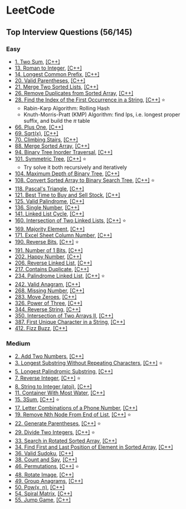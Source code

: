 # LeetCode

## Top Interview Questions (56/145)

### Easy
* [1. Two Sum](https://leetcode.com/problems/two-sum/), [[C++]](https://github.com/Morris88826/LeetCode/blob/main/Solution/easy/0001.cpp)
* [13. Roman to Integer](https://leetcode.com/problems/roman-to-integer/), [[C++]](https://github.com/Morris88826/LeetCode/blob/main/Solution/easy/0013.cpp)
* [14. Longest Common Prefix](https://leetcode.com/problems/longest-common-prefix/description/), [[C++]](https://github.com/Morris88826/LeetCode/blob/main/Solution/easy/0014.cpp)
* [20. Valid Parentheses](https://leetcode.com/problems/valid-parentheses/), [[C++]](https://github.com/Morris88826/LeetCode/blob/main/Solution/easy/0020.cpp)
* [21. Merge Two Sorted Lists](https://leetcode.com/problems/merge-two-sorted-lists/description/), [[C++]](https://github.com/Morris88826/LeetCode/blob/main/Solution/easy/0021.cpp)
* [26. Remove Duplicates from Sorted Array](https://leetcode.com/problems/remove-duplicates-from-sorted-array/description/), [[C++]](https://github.com/Morris88826/LeetCode/blob/main/Solution/easy/0026.cpp)
* [28. Find the Index of the First Occurrence in a String](https://leetcode.com/problems/find-the-index-of-the-first-occurrence-in-a-string/description/), [[C++]](https://github.com/Morris88826/LeetCode/blob/main/Solution/easy/0028.cpp) :star:
  - Rabin-Karp Algorithm: Rolling Hash
  - Knuth-Morris-Pratt (KMP) Algorithm: find lps, i.e. longest proper suffix, and build the $\pi$ table
* [66. Plus One](https://leetcode.com/problems/plus-one/description/), [[C++]](https://github.com/Morris88826/LeetCode/blob/main/Solution/easy/0066.cpp)
* [69. Sqrt(x)](https://leetcode.com/problems/sqrtx/description/), [[C++]](https://github.com/Morris88826/LeetCode/blob/main/Solution/easy/0069.cpp)
* [70. Climbing Stairs](https://leetcode.com/problems/climbing-stairs/description/), [[C++]](https://github.com/Morris88826/LeetCode/blob/main/Solution/easy/0070.cpp)
* [88. Merge Sorted Array](https://leetcode.com/problems/merge-sorted-array/description/), [[C++]](https://github.com/Morris88826/LeetCode/blob/main/Solution/easy/0088.cpp)
* [94. Binary Tree Inorder Traversal](https://leetcode.com/problems/binary-tree-inorder-traversal/description/), [[C++]](https://github.com/Morris88826/LeetCode/blob/main/Solution/easy/0094.cpp)
* [101. Symmetric Tree](https://leetcode.com/problems/symmetric-tree/description/), [[C++]](https://github.com/Morris88826/LeetCode/blob/main/Solution/easy/0101.cpp) :star:
  - Try solve it both recursively and iteratively
* [104. Maximum Depth of Binary Tree](https://leetcode.com/problems/maximum-depth-of-binary-tree/description/), [[C++]](https://github.com/Morris88826/LeetCode/blob/main/Solution/easy/0104.cpp)
* [108. Convert Sorted Array to Binary Search Tree](https://leetcode.com/problems/convert-sorted-array-to-binary-search-tree/description/), [[C++]](https://github.com/Morris88826/LeetCode/blob/main/Solution/easy/0108.cpp) :star:
* [118. Pascal's Triangle](https://leetcode.com/problems/pascals-triangle/description/), [[C++]](https://github.com/Morris88826/LeetCode/blob/main/Solution/easy/0118.cpp)
* [121. Best Time to Buy and Sell Stock](https://leetcode.com/problems/best-time-to-buy-and-sell-stock/description/), [[C++]](https://github.com/Morris88826/LeetCode/blob/main/Solution/easy/0121.cpp)
* [125. Valid Palindrome](https://leetcode.com/problems/valid-palindrome/description/), [[C++]](https://github.com/Morris88826/LeetCode/blob/main/Solution/easy/0125.cpp)
* [136. Single Number](https://leetcode.com/problems/single-number/description/), [[C++]](https://github.com/Morris88826/LeetCode/blob/main/Solution/easy/0136.cpp)
* [141. Linked List Cycle](https://leetcode.com/problems/linked-list-cycle/description/), [[C++]](https://github.com/Morris88826/LeetCode/blob/main/Solution/easy/0141.cpp)
* [160. Intersection of Two Linked Lists](https://leetcode.com/problems/intersection-of-two-linked-lists/description/), [[C++]](https://github.com/Morris88826/LeetCode/blob/main/Solution/easy/0160.cpp) :star:
* [169. Majority Element](https://leetcode.com/problems/majority-element/description/), [[C++]](https://github.com/Morris88826/LeetCode/blob/main/Solution/easy/0169.cpp)
* [171. Excel Sheet Column Number](https://leetcode.com/problems/excel-sheet-column-number/description/), [[C++]](https://github.com/Morris88826/LeetCode/blob/main/Solution/easy/0171.cpp)
* [190. Reverse Bits](https://leetcode.com/problems/reverse-bits/description/), [[C++]](https://github.com/Morris88826/LeetCode/blob/main/Solution/easy/0190.cpp) :star:
* [191. Number of 1 Bits](https://leetcode.com/problems/number-of-1-bits/description/), [[C++]](https://github.com/Morris88826/LeetCode/blob/main/Solution/easy/0191.cpp) 
* [202. Happy Number](https://leetcode.com/problems/happy-number/description/), [[C++]](https://github.com/Morris88826/LeetCode/blob/main/Solution/easy/0202.cpp) 
* [206. Reverse Linked List](https://leetcode.com/problems/reverse-linked-list/description/), [[C++]](https://github.com/Morris88826/LeetCode/blob/main/Solution/easy/0206.cpp)
* [217. Contains Duplicate](https://leetcode.com/problems/contains-duplicate/description/), [[C++]](https://github.com/Morris88826/LeetCode/blob/main/Solution/easy/0217.cpp)
* [234. Palindrome Linked List](https://leetcode.com/problems/palindrome-linked-list/description/), [[C++]](https://github.com/Morris88826/LeetCode/blob/main/Solution/easy/0234.cpp) :star:
* [242. Valid Anagram](https://leetcode.com/problems/valid-anagram/description/), [[C++]](https://github.com/Morris88826/LeetCode/blob/main/Solution/easy/0242.cpp)
* [268. Missing Number](https://leetcode.com/problems/missing-number/description/), [[C++]](https://github.com/Morris88826/LeetCode/blob/main/Solution/easy/0268.cpp)
* [283. Move Zeroes](https://leetcode.com/problems/move-zeroes/description/), [[C++]](https://github.com/Morris88826/LeetCode/blob/main/Solution/easy/0283.cpp)
* [326. Power of Three](https://leetcode.com/problems/power-of-three/description/), [[C++]](https://github.com/Morris88826/LeetCode/blob/main/Solution/easy/0326.cpp)
* [344. Reverse String](https://leetcode.com/problems/reverse-string/description/), [[C++]](https://github.com/Morris88826/LeetCode/blob/main/Solution/easy/0344.cpp)
* [350. Intersection of Two Arrays II](https://leetcode.com/problems/intersection-of-two-arrays-ii/description/), [[C++]](https://github.com/Morris88826/LeetCode/blob/main/Solution/easy/0350.cpp)
* [387. First Unique Character in a String](https://leetcode.com/problems/first-unique-character-in-a-string/description/), [[C++]](https://github.com/Morris88826/LeetCode/blob/main/Solution/easy/0387.cpp)
* [412. Fizz Buzz](https://leetcode.com/problems/fizz-buzz/description/), [[C++]](https://github.com/Morris88826/LeetCode/blob/main/Solution/easy/0417.cpp)

### Medium
* [2. Add Two Numbers](https://leetcode.com/problems/add-two-numbers/description/), [[C++]](https://github.com/Morris88826/LeetCode/blob/main/Solution/medium/0002.cpp)
* [3. Longest Substring Without Repeating Characters](https://leetcode.com/problems/longest-substring-without-repeating-characters/description/), [[C++]](https://github.com/Morris88826/LeetCode/blob/main/Solution/medium/0003.cpp) :star:
* [5. Longest Palindromic Substring](https://leetcode.com/problems/longest-palindromic-substring/description/), [[C++]](https://github.com/Morris88826/LeetCode/blob/main/Solution/medium/0005.cpp)
* [7. Reverse Integer](https://leetcode.com/problems/reverse-integer/description/), [[C++]](https://github.com/Morris88826/LeetCode/blob/main/Solution/medium/0007.cpp) :star:
* [8. String to Integer (atoi)](https://leetcode.com/problems/string-to-integer-atoi/description/), [[C++]](https://github.com/Morris88826/LeetCode/blob/main/Solution/medium/0008.cpp)
* [11. Container With Most Water](https://leetcode.com/problems/container-with-most-water/), [[C++]](https://github.com/Morris88826/LeetCode/blob/main/Solution/medium/0011.cpp)
* [15. 3Sum](https://leetcode.com/problems/3sum/description/), [[C++]](https://github.com/Morris88826/LeetCode/blob/main/Solution/medium/0015.cpp) :star:
* [17. Letter Combinations of a Phone Number](https://leetcode.com/problems/letter-combinations-of-a-phone-number/description/), [[C++]](https://github.com/Morris88826/LeetCode/blob/main/Solution/medium/0017.cpp)
* [19. Remove Nth Node From End of List](https://leetcode.com/problems/remove-nth-node-from-end-of-list/description/), [[C++]](https://github.com/Morris88826/LeetCode/blob/main/Solution/medium/0019.cpp) :star:
* [22. Generate Parentheses](https://leetcode.com/problems/generate-parentheses/description/), [[C++]](https://github.com/Morris88826/LeetCode/blob/main/Solution/medium/0022.cpp) :star:
* [29. Divide Two Integers](https://leetcode.com/problems/divide-two-integers/description/), [[C++]](https://github.com/Morris88826/LeetCode/blob/main/Solution/medium/0029.cpp) :star:
* [33. Search in Rotated Sorted Array](https://leetcode.com/problems/search-in-rotated-sorted-array/description/), [[C++]](https://github.com/Morris88826/LeetCode/blob/main/Solution/medium/0033.cpp)
* [34. Find First and Last Position of Element in Sorted Array](https://leetcode.com/problems/find-first-and-last-position-of-element-in-sorted-array/description/), [[C++]](https://github.com/Morris88826/LeetCode/blob/main/Solution/medium/0034.cpp)
* [36. Valid Sudoku](https://leetcode.com/problems/valid-sudoku/description/), [[C++]](https://github.com/Morris88826/LeetCode/blob/main/Solution/medium/0036.cpp)
* [38. Count and Say](https://leetcode.com/problems/count-and-say/description/), [[C++]](https://github.com/Morris88826/LeetCode/blob/main/Solution/medium/0038.cpp)
* [46. Permutations](https://leetcode.com/problems/permutations/description/), [[C++]](https://github.com/Morris88826/LeetCode/blob/main/Solution/medium/0046.cpp) :star:
* [48. Rotate Image](https://leetcode.com/problems/rotate-image/description/), [[C++]](https://github.com/Morris88826/LeetCode/blob/main/Solution/medium/0048.cpp)
* [49. Group Anagrams](https://leetcode.com/problems/group-anagrams/description/), [[C++]](https://github.com/Morris88826/LeetCode/blob/main/Solution/medium/0049.cpp)
* [50. Pow(x, n)](https://leetcode.com/problems/powx-n/description/), [[C++]](https://github.com/Morris88826/LeetCode/blob/main/Solution/medium/0050.cpp)
* [54. Spiral Matrix](https://leetcode.com/problems/spiral-matrix/description/), [[C++]](https://github.com/Morris88826/LeetCode/blob/main/Solution/medium/0054.cpp)
* [55. Jump Game](https://leetcode.com/problems/jump-game/description/), [[C++]](https://github.com/Morris88826/LeetCode/blob/main/Solution/medium/0055.cpp)